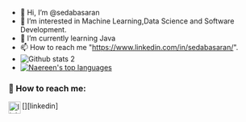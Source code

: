 - 👋  Hi, I’m @sedabasaran
- 👀  I’m interested in Machine Learning,Data Science and Software Development.
- 🌱  I’m currently learning Java
- 📫  How to reach me "https://www.linkedin.com/in/sedabasaran/".
- ![Github stats 2](https://github-readme-stats.vercel.app/api?username=sedabasaran&show_icons=true&theme=radical)
- [![Naereen's top languages](https://github-readme-stats.vercel.app/api/top-langs/?username=sedabasaran&theme=blue-green)](https://github.com/anuraghazra/github-readme-stats)

### 📩  How to reach me:

[<img align="left" alt="linkedin | LinkedIn" width="24px" src="https://www.linkedin.com/in/sedabasaran/" />][linkedin]


<!---
sedabasaran/sedabasaran is a ✨ special ✨ repository because its `README.md` (this file) appears on your GitHub profile.
You can click the Preview link to take a look at your changes.
--->
